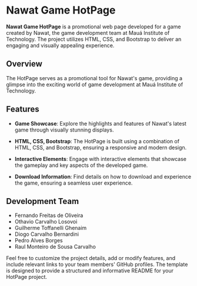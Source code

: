 # Nawat Game HotPage

**Nawat Game HotPage** is a promotional web page developed for a game created by Nawat, the game development team at Mauá Institute of Technology. The project utilizes HTML, CSS, and Bootstrap to deliver an engaging and visually appealing experience.

## Overview

The HotPage serves as a promotional tool for Nawat's game, providing a glimpse into the exciting world of game development at Mauá Institute of Technology.

## Features

* **Game Showcase**: Explore the highlights and features of Nawat's latest game through visually stunning displays.

* **HTML, CSS, Bootstrap**: The HotPage is built using a combination of HTML, CSS, and Bootstrap, ensuring a responsive and modern design.

* **Interactive Elements**: Engage with interactive elements that showcase the gameplay and key aspects of the developed game.

* **Download Information**: Find details on how to download and experience the game, ensuring a seamless user experience.

## Development Team

* Fernando Freitas de Oliveira
* Othavio Carvalho Losovoi
* Guilherme Toffanelli Ghenaim
* Diogo Carvalho Bernardini
* Pedro Alves Borges
* Raul Monteiro de Sousa Carvalho 

Feel free to customize the project details, add or modify features, and include relevant links to your team members' GitHub profiles. The template is designed to provide a structured and informative README for your HotPage project.
